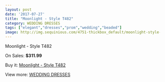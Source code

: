 ```yaml
---
layout: post
date: '2017-07-27'
title: "Moonlight - Style T482"
category: WEDDING DRESSES
tags: ["elegant","dresses","prom","wedding","beaded"]
image: http://img.sequinious.com/4751-thickbox_default/moonlight-style-t482.jpg
---
```

Moonlight - Style T482

On Sales: **$311.99**
<a href="https://www.sequinious.com/wedding-dresses/1989-moonlight-style-t482.html"><amp-img layout="responsive" width="600" height="600" src="//img.sequinious.com/4751-thickbox_default/moonlight-style-t482.jpg" alt="Moonlight - Style T482 0" /></a>
<a href="https://www.sequinious.com/wedding-dresses/1989-moonlight-style-t482.html"><amp-img layout="responsive" width="600" height="600" src="//img.sequinious.com/4752-thickbox_default/moonlight-style-t482.jpg" alt="Moonlight - Style T482 1" /></a>

Buy it: [Moonlight - Style T482](https://www.sequinious.com/wedding-dresses/1989-moonlight-style-t482.html "Moonlight - Style T482")

View more: [WEDDING DRESSES](https://www.sequinious.com/2-wedding-dresses "WEDDING DRESSES")